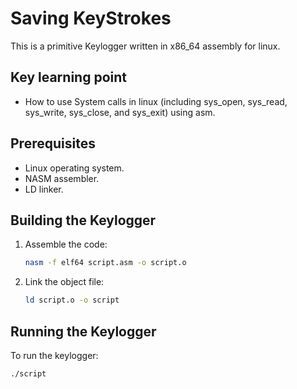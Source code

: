 
# Saving KeyStrokes

This is a primitive Keylogger written in x86_64 assembly for linux.

## Key learning point
- How to use System calls in linux (including sys_open, sys_read, sys_write, sys_close, and sys_exit) using asm.

## Prerequisites

- Linux operating system.
- NASM assembler.
- LD linker.

## Building the Keylogger
1. Assemble the code:

    ```sh
    nasm -f elf64 script.asm -o script.o
    ```

2. Link the object file:

    ```sh
    ld script.o -o script
    ```

## Running the Keylogger

To run the keylogger:

```sh
./script
